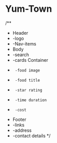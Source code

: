 # Yum-Town

/**
 * Header
 * -logo
 * -Nav-items
 * Body
 * -search
 * -cards Container
 *      -food image
 *      -food title
 *      -star rating
 *      -time duration
 *      -cost
 * Footer
 * -links
 * -address
 * -contact details
 */